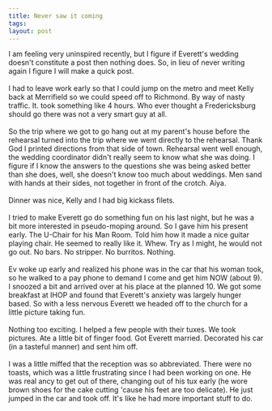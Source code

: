 ```yaml
---
title: Never saw it coming
tags: 
layout: post
---
```

I am feeling very uninspired recently, but I figure if Everett's wedding doesn't constitute a post then nothing does.  So, in lieu of never writing again I figure I will make a quick post.<br /><br />I had to leave work early so that I could jump on the metro and meet Kelly back at Merrifield so we could speed off to Richmond.  By way of nasty traffic.  It. took something like 4 hours.  Who ever thought a Fredericksburg should go there was not a very smart guy at all. <br /><br />So the trip where we got to go hang out at my parent's house before the rehearsal turned into the trip where we went directly to the rehearsal.  Thank God I printed directions from that side of town.  Rehearsal went well enough, the wedding coordinator didn't really seem to know what she was doing. I figure if I know the answers to the questions she was being asked better than she does, well, she doesn't know too much about weddings.  Men sand with hands at their sides, not together in front of the crotch. Aiya. <br /><br />Dinner was nice, Kelly and I had big kickass filets.  <br /><br />I tried to make Everett go do something fun on his last night, but he was a bit more interested in pseudo-moping around.  So I gave him his present early.  The U-Chair for his Man Room.  Told him how it made a nice guitar playing chair.  He seemed to really like it.  Whew.  Try as I might, he would not go out.  No bars. No stripper. No burritos.  Nothing.<br /><br />Ev woke up early and realized his phone was in the car that his woman took, so he walked to a pay phone to demand I come and get him NOW (about 9).  I snoozed a bit and arrived over at his place at the planned 10.  We got some breakfast at IHOP and found that Everett's anxiety was largely hunger based.  So with a less nervous Everett we headed off to the church for a little picture taking fun.  <br /><br />Nothing too exciting.  I helped a few people with their tuxes.  We took pictures.  Ate a little bit of finger food.  Got Everett married.  Decorated his car (in a tasteful manner) and sent him off.  <br /><br />I was a little miffed that the reception was so abbreviated.  There were no toasts, which was a little frustrating since I had been working on one.  He was real ancy to get out of there, changing out of his tux early (he wore brown shoes for the cake cutting 'cause his feet are too delicate).  He just jumped in the car and took off.  It's like he had more important stuff to do.
